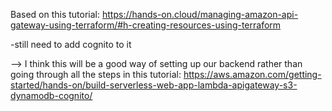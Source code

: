 Based on this tutorial: 
https://hands-on.cloud/managing-amazon-api-gateway-using-terraform/#h-creating-resources-using-terraform

-still need to add cognito to it

--> I think this will be a good way of setting up our backend rather than going through all the steps in this tutorial: https://aws.amazon.com/getting-started/hands-on/build-serverless-web-app-lambda-apigateway-s3-dynamodb-cognito/